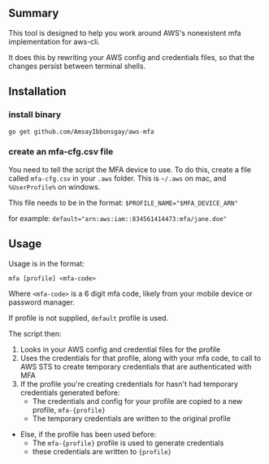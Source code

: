 
## Summary

This tool is designed to help you work around AWS's nonexistent mfa implementation for aws-cli. 

It does this by rewriting your AWS config and credentials files, so that the changes persist between terminal shells.


## Installation

### install binary
`go get github.com/AmsayIbbonsgay/aws-mfa`

### create an mfa-cfg.csv file

You need to tell the script the MFA device to use.
To do this, create a file called `mfa-cfg.csv` in your `.aws` folder.
This is `~/.aws` on mac, and `%UserProfile%` on windows.

This file needs to be in the format:
`$PROFILE_NAME="$MFA_DEVICE_ARN"`

for example:
`default="arn:aws:iam::834561414473:mfa/jane.doe"`

## Usage

Usage is in the format:

```
mfa [profile] <mfa-code>
```

Where `<mfa-code>` is a 6 digit mfa code, likely from your mobile device or password manager.

If profile is not supplied, `default` profile is used. 

The script then:
1. Looks in your AWS config and credential files for the profile
2. Uses the credentials for that profile, along with your mfa code, to call to AWS STS to create temporary credentials that are authenticated with MFA
3. If the profile you're creating credentials for hasn't had temporary credentials generated before:
   * The credentials and config for your profile are copied to a new profile, `mfa-{profile}`
   * The temporary credentials are written to the original profile
 * Else, if the profile has been used before:
   *  The `mfa-{profile}` profile is used to generate credentials
   *  these credentials are written to `{profile}`